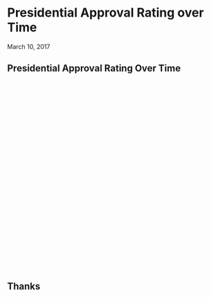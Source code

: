 # Presidential Approval Rating over Time
March 10, 2017  



## Presidential Approval Rating Over Time

<!--html_preserve--><div id="htmlwidget-76b70fe619d5b0d20f97" style="width:720px;height:432px;" class="plotly html-widget"></div>
<script type="application/json" data-for="htmlwidget-76b70fe619d5b0d20f97">{"x":{"layout":{"margin":{"b":40,"l":60,"t":25,"r":10},"xaxis":{"domain":[0,1],"title":"Year"},"yaxis":{"domain":[0,1],"title":"Percent Approval"}},"source":"A","config":{"modeBarButtonsToAdd":[{"name":"Collaborate","icon":{"width":1000,"ascent":500,"descent":-50,"path":"M487 375c7-10 9-23 5-36l-79-259c-3-12-11-23-22-31-11-8-22-12-35-12l-263 0c-15 0-29 5-43 15-13 10-23 23-28 37-5 13-5 25-1 37 0 0 0 3 1 7 1 5 1 8 1 11 0 2 0 4-1 6 0 3-1 5-1 6 1 2 2 4 3 6 1 2 2 4 4 6 2 3 4 5 5 7 5 7 9 16 13 26 4 10 7 19 9 26 0 2 0 5 0 9-1 4-1 6 0 8 0 2 2 5 4 8 3 3 5 5 5 7 4 6 8 15 12 26 4 11 7 19 7 26 1 1 0 4 0 9-1 4-1 7 0 8 1 2 3 5 6 8 4 4 6 6 6 7 4 5 8 13 13 24 4 11 7 20 7 28 1 1 0 4 0 7-1 3-1 6-1 7 0 2 1 4 3 6 1 1 3 4 5 6 2 3 3 5 5 6 1 2 3 5 4 9 2 3 3 7 5 10 1 3 2 6 4 10 2 4 4 7 6 9 2 3 4 5 7 7 3 2 7 3 11 3 3 0 8 0 13-1l0-1c7 2 12 2 14 2l218 0c14 0 25-5 32-16 8-10 10-23 6-37l-79-259c-7-22-13-37-20-43-7-7-19-10-37-10l-248 0c-5 0-9-2-11-5-2-3-2-7 0-12 4-13 18-20 41-20l264 0c5 0 10 2 16 5 5 3 8 6 10 11l85 282c2 5 2 10 2 17 7-3 13-7 17-13z m-304 0c-1-3-1-5 0-7 1-1 3-2 6-2l174 0c2 0 4 1 7 2 2 2 4 4 5 7l6 18c0 3 0 5-1 7-1 1-3 2-6 2l-173 0c-3 0-5-1-8-2-2-2-4-4-4-7z m-24-73c-1-3-1-5 0-7 2-2 3-2 6-2l174 0c2 0 5 0 7 2 3 2 4 4 5 7l6 18c1 2 0 5-1 6-1 2-3 3-5 3l-174 0c-3 0-5-1-7-3-3-1-4-4-5-6z"},"click":"function(gd) { \n        // is this being viewed in RStudio?\n        if (location.search == '?viewer_pane=1') {\n          alert('To learn about plotly for collaboration, visit:\\n https://cpsievert.github.io/plotly_book/plot-ly-for-collaboration.html');\n        } else {\n          window.open('https://cpsievert.github.io/plotly_book/plot-ly-for-collaboration.html', '_blank');\n        }\n      }"}],"modeBarButtonsToRemove":["sendDataToCloud"]},"data":[{"x":[1945.25,1945.5,1945.75,1946,1946.25,1946.5,1946.75,1947,1947.25,1947.5,1947.75,1948,1948.25,null,1949,1949.25,1949.5,1949.75,1950,1950.25,1950.5,1950.75,1951,1951.25,1951.5,1951.75,1952,1952.25,null,1952.75,1953,1953.25,1953.5,1953.75,1954,1954.25,1954.5,1954.75,1955,1955.25,1955.5,1955.75,1956,1956.25,1956.5,1956.75,1957,1957.25,1957.5,1957.75,1958,1958.25,1958.5,1958.75,1959,1959.25,1959.5,1959.75,1960,1960.25,1960.5,1960.75,1961,1961.25,1961.5,1961.75,1962,1962.25,1962.5,1962.75,1963,1963.25,1963.5,1963.75,1964,1964.25,1964.5,1964.75,1965,1965.25,1965.5,1965.75,1966,1966.25,1966.5,1966.75,1967,1967.25,1967.5,1967.75,1968,1968.25,1968.5,1968.75,1969,1969.25,1969.5,1969.75,1970,1970.25,1970.5,1970.75,1971,1971.25,1971.5,1971.75,1972,1972.25,null,1973,1973.25,1973.5,1973.75,1974,1974.25,1974.5,1974.75],"y":[87,82,75,63,50,43,32,35,60,54,55,36,39,null,69,57,57,51,45,37,46,39,36,24,32,23,25,32,null,32,59,74,75,60,71,61,71,57,71,68,79,73,76,71,67,75,79,62,63,57,60,49,48,52,57,62,61,66,71,62,61,57,72,83,71,78,79,71,62,74,76,64,62,57,80,73,69,69,71,64,69,62,63,46,56,44,44,52,38,46,36,49,35,44,59,65,65,56,66,53,61,52,51,48,54,49,49,61,null,68,44,40,27,28,25,24,24],"mode":"lines","type":"scatter","line":{"fillcolor":"rgba(31,119,180,1)","color":"rgba(31,119,180,1)"},"xaxis":"x","yaxis":"y"}],"base_url":"https://plot.ly"},"evals":["config.modeBarButtonsToAdd.0.click"],"jsHooks":[]}</script><!--/html_preserve-->

## Thanks
